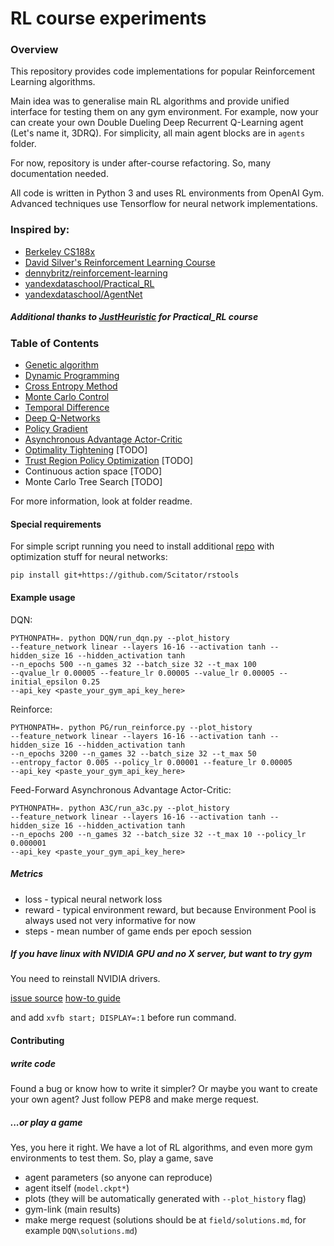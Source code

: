 # RL course experiments

### Overview
This repository provides code implementations for popular Reinforcement Learning algorithms.

Main idea was to generalise main RL algorithms and provide unified interface for testing them on any gym environment. 
For example, now your can create your own Double Dueling Deep Recurrent Q-Learning agent (Let's name it, 3DRQ). 
For simplicity, all main agent blocks are in `agents` folder. 

For now, repository is under after-course refactoring. So, many documentation needed.

All code is written in Python 3 and uses RL environments from OpenAI Gym. 
Advanced techniques use Tensorflow for neural network implementations.

### Inspired by:
* [Berkeley CS188x](http://ai.berkeley.edu/home.html)
* [David Silver's Reinforcement Learning Course](http://www0.cs.ucl.ac.uk/staff/d.silver/web/Teaching.html)
* [dennybritz/reinforcement-learning](https://github.com/dennybritz/reinforcement-learning)
* [yandexdataschool/Practical_RL](https://github.com/yandexdataschool/Practical_RL)
* [yandexdataschool/AgentNet](https://github.com/yandexdataschool/AgentNet)

##### Additional thanks to [JustHeuristic](https://github.com/justheuristic) for Practical_RL course

### Table of Contents
* [Genetic algorithm](https://github.com/Scitator/rl-course-experiments/tree/master/GEN)
* [Dynamic Programming](https://github.com/Scitator/rl-course-experiments/tree/master/DP)
* [Cross Entropy Method](https://github.com/Scitator/rl-course-experiments/tree/master/CEM)
* [Monte Carlo Control](https://github.com/Scitator/rl-course-experiments/tree/master/MC)
* [Temporal Difference](https://github.com/Scitator/rl-course-experiments/tree/master/TD)
* [Deep Q-Networks](https://github.com/Scitator/rl-course-experiments/tree/master/DQN)
* [Policy Gradient](https://github.com/Scitator/rl-course-experiments/tree/master/PG)
* [Asynchronous Advantage Actor-Critic](https://github.com/Scitator/rl-course-experiments/tree/master/A3C)
* [Optimality Tightening](https://arxiv.org/abs/1611.01606) [TODO]
* [Trust Region Policy Optimization](https://arxiv.org/abs/1502.05477) [TODO]
* Continuous action space [TODO]
* Monte Carlo Tree Search [TODO]

For more information, look at folder readme.

#### Special requirements

For simple script running you need to install additional [repo](https://github.com/Scitator/rstools) with optimization stuff for neural networks:

`pip install git+https://github.com/Scitator/rstools`

#### Example usage

DQN:

```
PYTHONPATH=. python DQN/run_dqn.py --plot_history 
--feature_network linear --layers 16-16 --activation tanh --hidden_size 16 --hidden_activation tanh 
--n_epochs 500 --n_games 32 --batch_size 32 --t_max 100  
--qvalue_lr 0.00005 --feature_lr 0.00005 --value_lr 0.00005 --initial_epsilon 0.25 
--api_key <paste_your_gym_api_key_here>
```

Reinforce:

```
PYTHONPATH=. python PG/run_reinforce.py --plot_history 
--feature_network linear --layers 16-16 --activation tanh --hidden_size 16 --hidden_activation tanh 
--n_epochs 3200 --n_games 32 --batch_size 32 --t_max 50 
--entropy_factor 0.005 --policy_lr 0.00001 --feature_lr 0.00005 
--api_key <paste_your_gym_api_key_here>
```

Feed-Forward Asynchronous Advantage Actor-Critic:

```
PYTHONPATH=. python A3C/run_a3c.py --plot_history 
--feature_network linear --layers 16-16 --activation tanh --hidden_size 16 --hidden_activation tanh 
--n_epochs 200 --n_games 32 --batch_size 32 --t_max 10 --policy_lr 0.000001 
--api_key <paste_your_gym_api_key_here>
```

##### Metrics

- loss - typical neural network loss
- reward - typical environment reward, 
but because Environment Pool is always used not very informative for now
- steps - mean number of game ends per epoch session

##### If you have linux with NVIDIA GPU and no X server, but want to try gym

You need to reinstall NVIDIA drivers.

[issue source](https://github.com/openai/gym/issues/366)
[how-to guide](https://davidsanwald.github.io/2016/11/13/building-tensorflow-with-gpu-support.html)

and add `xvfb start; DISPLAY=:1` before run command. 

#### Contributing

##### write code

Found a bug or know how to write it simpler? 
Or maybe you want to create your own agent? 
Just follow PEP8 and make merge request.

##### ...or play a game

Yes, you here it right. We have a lot of RL algorithms, and even more gym environments to test them. 
So, play a game, save
* agent parameters (so anyone can reproduce)
* agent itself (`model.ckpt*`)
* plots (they will be automatically generated with `--plot_history` flag)
* gym-link (main results)
* make merge request (solutions should be at `field/solutions.md`, for example `DQN\solutions.md`)
